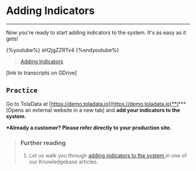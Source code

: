 # Adding Indicators

---

Now you're ready to start adding indicators to the system. It's as easy as it gets!

{%youtube%} sH2jgZZRTv4 {%endyoutube%}  
> [Adding Indicators](https://www.youtube.com/embed/sH2jgZZRTv4?rel=0)

\[link to transcripts on GDrive\]

## `Practice`

Go to TolaData at [https://demo.toladata.io](https://demo.toladata.io)**\*** \[Opens an external website in a new tab\] and **add your indicators to the system**.

**\*Already a customer? Please refer directly to your production site.**

> ### Further reading
>
> 1. Let us walk you through [adding indicators to the system ](https://help.toladata.com/8-indicators/adding-indicators.html) in one of our Knowledgebase articles.

## 

## 

### 



